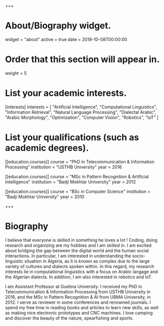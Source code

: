 +++
# About/Biography widget.
widget = "about"
active = true
date = 2018-10-08T00:00:00

# Order that this section will appear in.
weight = 5

# List your academic interests.
[interests]
  interests = [
    "Artificial Intelligence",
    "Computational Linguistics",
    "Information Retrieval",
	"Natural Language Processing",
	"Dialectal Arabic",
	"Arabic Morphology",
	"Optimization",
	"Computer Vision",
	"Robotics",
	"IoT"
  ]

# List your qualifications (such as academic degrees).
[[education.courses]]
  course = "PhD in Telecommunication & Information Processing"
  institution = "USTHB University"
  year = 2016

[[education.courses]]
  course = "MSc in Pattern Recognition & Artificial Intelligence"
  institution = "Badji Mokhtar University"
  year = 2012

[[education.courses]]
  course = "BSc in Computer Science"
  institution = "Badji Mokhtar University"
  year = 2010
 
+++

# Biography

I believe that everyone is skilled in something he loves a lot ! Coding, doing research and organizing are my hobbies and I am skilled in. I am excited about bridging the gap between the digital world and the human social interactions. In particular, I am interested in understanding the socio-linguistic situation in Algeria, as it is known as complex due to the large variety of cultures and dialects spoken within. In this regard, my research interests lie in computational linguistics with a focus on Arabic langage and the Algerian dialects. In addition, I am also interested in robotics and IoT.

I am Assistant Professor at Guelma University. I received my PhD in Telecommunication & Information Processing from USTHB University in 2016, and the MSc in Pattern Recognition & AI from UBMA University, in 2012. I serve as reviewer in some conferences and renowned journals. I spend my free time in reading books and articles to learn new skills, as well as making nice electronic prototypes and CNC machines. I love camping and discover the beauty of the nature, spearfishing and sports.


